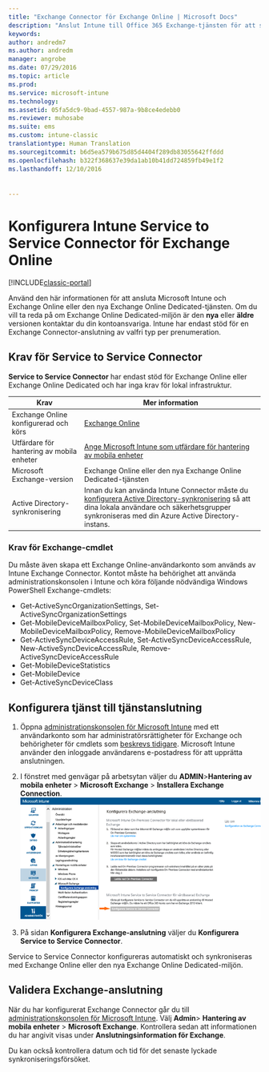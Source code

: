 ```yaml
---
title: "Exchange Connector för Exchange Online | Microsoft Docs"
description: "Anslut Intune till Office 365 Exchange-tjänsten för att stödja Exchange ActiveSync MDM (mobil enhetshantering)."
keywords: 
author: andredm7
ms.author: andredm
manager: angrobe
ms.date: 07/29/2016
ms.topic: article
ms.prod: 
ms.service: microsoft-intune
ms.technology: 
ms.assetid: 05fa5dc9-9bad-4557-987a-9b8ce4edebb0
ms.reviewer: muhosabe
ms.suite: ems
ms.custom: intune-classic
translationtype: Human Translation
ms.sourcegitcommit: b6d5ea579b675d85d4404f289db83055642ffddd
ms.openlocfilehash: b322f368637e39da1ab10b41dd724859fb49e1f2
ms.lasthandoff: 12/10/2016


---
```


# <a name="configure-the-intune-service-to-service-connector-for-exchange-online"></a>Konfigurera Intune Service to Service Connector för Exchange Online

[!INCLUDE[classic-portal](../includes/classic-portal.md)]

Använd den här informationen för att ansluta Microsoft Intune och Exchange Online eller den nya Exchange Online Dedicated-tjänsten. Om du vill ta reda på om Exchange Online Dedicated-miljön är den **nya** eller **äldre** versionen kontaktar du din kontoansvariga. Intune har endast stöd för en Exchange Connector-anslutning av valfri typ per prenumeration.

## <a name="service-to-service-connector-requirements"></a>Krav för Service to Service Connector
**Service to Service Connector** har endast stöd för Exchange Online eller Exchange Online Dedicated och har inga krav för lokal infrastruktur.

|Krav|Mer information|
|---------------|--------------------|
|Exchange Online konfigurerad och körs|[Exchange Online](https://technet.microsoft.com/library/jj200580.aspx) |
|Utfärdare för hantering av mobila enheter| [Ange Microsoft Intune som utfärdare för hantering av mobila enheter](prerequisites-for-enrollment.md#step-2-set-mdm-authority)|
|Microsoft Exchange-version|Exchange Online eller den nya Exchange Online Dedicated-tjänsten|
|Active Directory-synkronisering|Innan du kan använda Intune Connector måste du [konfigurera Active Directory-synkronisering](/intune/get-started/start-with-a-paid-subscription-to-microsoft-intune-step-3) så att dina lokala användare och säkerhetsgrupper synkroniseras med din Azure Active Directory-instans.|

### <a name="exchange-cmdlet-requirements"></a>Krav för Exchange-cmdlet

Du måste även skapa ett Exchange Online-användarkonto som används av Intune Exchange Connector. Kontot måste ha behörighet att använda administrationskonsolen i Intune och köra följande nödvändiga Windows PowerShell Exchange-cmdlets:

 - Get-ActiveSyncOrganizationSettings, Set-ActiveSyncOrganizationSettings
 - Get-MobileDeviceMailboxPolicy, Set-MobileDeviceMailboxPolicy, New-MobileDeviceMailboxPolicy, Remove-MobileDeviceMailboxPolicy
 - Get-ActiveSyncDeviceAccessRule, Set-ActiveSyncDeviceAccessRule, New-ActiveSyncDeviceAccessRule, Remove-ActiveSyncDeviceAccessRule
 - Get-MobileDeviceStatistics
 - Get-MobileDevice
 - Get-ActiveSyncDeviceClass

## <a name="set-up-the-service-to-service-connector"></a>Konfigurera tjänst till tjänstanslutning

1. Öppna [administrationskonsolen för Microsoft Intune](http://manage.microsoft.com) med ett användarkonto som har administratörsrättigheter för Exchange och behörigheter för cmdlets som [beskrevs tidigare](#exchange-cmdlet-requirements). Microsoft Intune använder den inloggade användarens e-postadress för att upprätta anslutningen.

2.  I fönstret med genvägar på arbetsytan väljer du **ADMIN**>**Hantering av mobila enheter** > **Microsoft Exchange** > **Installera Exchange Connection**.
![Sidan Konfigurera Service to Service Connector](../media/intunesa5cservicetoserviceconnector.png)

3.  På sidan **Konfigurera Exchange-anslutning** väljer du **Konfigurera Service to Service Connector**.


Service to Service Connector konfigureras automatiskt och synkroniseras med Exchange Online eller den nya Exchange Online Dedicated-miljön.

## <a name="validate-your-exchange-connection"></a>Validera Exchange-anslutning

När du har konfigurerat Exchange Connector går du till [administrationskonsolen för Microsoft Intune](http://manage.microsoft.com). Välj **Admin**> **Hantering av mobila enheter** > **Microsoft Exchange**. Kontrollera sedan att informationen du har angivit visas under **Anslutningsinformation för Exchange**.

Du kan också kontrollera datum och tid för det senaste lyckade synkroniseringsförsöket.

